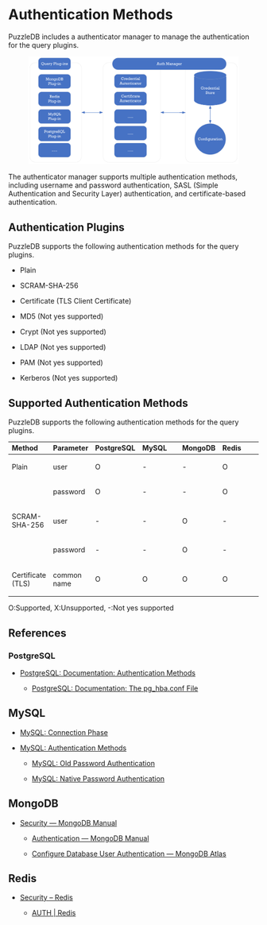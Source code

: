 # Authentication Methods

PuzzleDB includes a authenticator manager to manage the authentication for the query plugins.

<figure>
<img src="img/authenticator.png" alt="authenticator" />
</figure>

The authenticator manager supports multiple authentication methods, including username and password authentication, SASL (Simple Authentication and Security Layer) authentication, and certificate-based authentication.

## Authentication Plugins

PuzzleDB supports the following authentication methods for the query plugins.

- Plain

- SCRAM-SHA-256

- Certificate (TLS Client Certificate)

- MD5 (Not yes supported)

- Crypt (Not yes supported)

- LDAP (Not yes supported)

- PAM (Not yes supported)

- Kerberos (Not yes supported)

## Supported Authentication Methods

PuzzleDB supports the following authentication methods for the query plugins.

<table style="width:100%;">
<colgroup>
<col style="width: 16%" />
<col style="width: 16%" />
<col style="width: 16%" />
<col style="width: 16%" />
<col style="width: 16%" />
<col style="width: 16%" />
</colgroup>
<thead>
<tr>
<th style="text-align: left;">Method</th>
<th style="text-align: left;">Parameter</th>
<th style="text-align: left;">PostgreSQL</th>
<th style="text-align: left;">MySQL</th>
<th style="text-align: left;">MongoDB</th>
<th style="text-align: left;">Redis</th>
</tr>
</thead>
<tbody>
<tr>
<td style="text-align: left;"><p>Plain</p></td>
<td style="text-align: left;"><p>user</p></td>
<td style="text-align: left;"><p>O</p></td>
<td style="text-align: left;"><p>-</p></td>
<td style="text-align: left;"><p>-</p></td>
<td style="text-align: left;"><p>O</p></td>
</tr>
<tr>
<td style="text-align: left;"></td>
<td style="text-align: left;"><p>password</p></td>
<td style="text-align: left;"><p>O</p></td>
<td style="text-align: left;"><p>-</p></td>
<td style="text-align: left;"><p>-</p></td>
<td style="text-align: left;"><p>O</p></td>
</tr>
<tr>
<td style="text-align: left;"><p>SCRAM-SHA-256</p></td>
<td style="text-align: left;"><p>user</p></td>
<td style="text-align: left;"><p>-</p></td>
<td style="text-align: left;"><p>-</p></td>
<td style="text-align: left;"><p>O</p></td>
<td style="text-align: left;"><p>-</p></td>
</tr>
<tr>
<td style="text-align: left;"></td>
<td style="text-align: left;"><p>password</p></td>
<td style="text-align: left;"><p>-</p></td>
<td style="text-align: left;"><p>-</p></td>
<td style="text-align: left;"><p>O</p></td>
<td style="text-align: left;"><p>-</p></td>
</tr>
<tr>
<td style="text-align: left;"><p>Certificate (TLS)</p></td>
<td style="text-align: left;"><p>common name</p></td>
<td style="text-align: left;"><p>O</p></td>
<td style="text-align: left;"><p>O</p></td>
<td style="text-align: left;"><p>O</p></td>
<td style="text-align: left;"><p>O</p></td>
</tr>
</tbody>
</table>

O:Supported, X:Unsupported, -:Not yes supported

## References

### PostgreSQL

- [PostgreSQL: Documentation: Authentication Methods](https://www.postgresql.org/docs/current/auth-methods.html)

  - [PostgreSQL: Documentation: The pg\_hba.conf File](https://www.postgresql.org/docs/current/auth-pg-hba-conf.html)

## MySQL

- [MySQL: Connection Phase](https://dev.mysql.com/doc/dev/mysql-server/latest/page_protocol_connection_phase.html)

- [MySQL: Authentication Methods](https://dev.mysql.com/doc/dev/mysql-server/latest/page_protocol_connection_phase_authentication_methods.html)

  - [MySQL: Old Password Authentication](https://dev.mysql.com/doc/dev/mysql-server/latest/page_protocol_connection_phase_authentication_methods.html#page_protocol_connection_phase_authentication_methods_old_password_authentication)

  - [MySQL: Native Password Authentication](https://dev.mysql.com/doc/dev/mysql-server/latest/page_protocol_connection_phase_authentication_methods_native_password_authentication.html)

## MongoDB

- [Security — MongoDB Manual](https://www.mongodb.com/docs/manual/security/)

  - [Authentication — MongoDB Manual](https://www.mongodb.com/docs/manual/core/authentication/)

  - [Configure Database User Authentication — MongoDB Atlas](https://www.mongodb.com/docs/atlas/security/config-db-auth/)

## Redis

- [Security – Redis](https://redis.io/docs/management/security/)

  - [AUTH | Redis](https://redis.io/commands/auth/)
